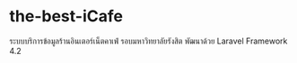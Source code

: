 # the-best-iCafe
ระบบบริการข้อมูลร้านอินเตอร์เน็ตคาเฟ่ รอบมหาวิทยาลัยรังสิต พัฒนาด้วย Laravel Framework 4.2
